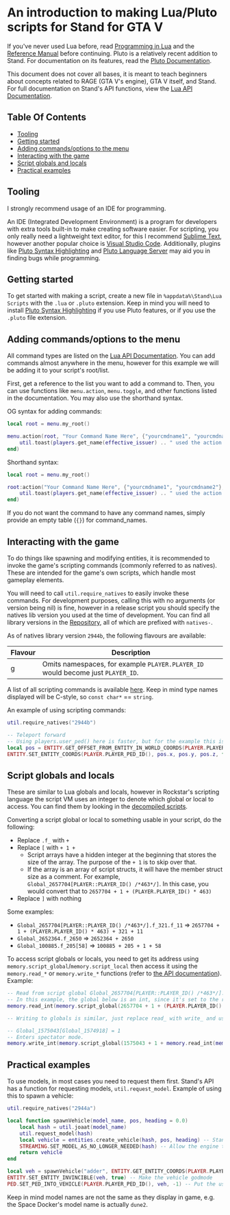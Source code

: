 # An introduction to making Lua/Pluto scripts for Stand for GTA V

If you've never used Lua before, read [Programming in Lua](https://www.lua.org/pil/contents.html) and the [Reference Manual](https://www.lua.org/manual/5.4/) before continuing.
Pluto is a relatively recent addition to Stand. For documentation on its features, read the [Pluto Documentation](https://pluto-lang.org/docs/Introduction).

This document does not cover all bases, it is meant to teach beginners about concepts related to RAGE (GTA V's engine), GTA V itself, and Stand. For full documentation on Stand's API functions, view the [Lua API Documentation](https://stand.gg/help/lua-api-documentation).

## Table Of Contents

* [Tooling](#tooling)
* [Getting started](#getting-started)
* [Adding commands/options to the menu](#adding-commandsoptions-to-the-menu)
* [Interacting with the game](#interacting-with-the-game)
* [Script globals and locals](#script-globals-and-locals)
* [Practical examples](#practical-examples)

## Tooling

I strongly recommend usage of an IDE for programming.

An IDE (Integrated Development Environment) is a program for developers with extra tools built-in to make creating software easier.
For scripting, you only really need a lightweight text editor, for this I recommend [Sublime Text](https://www.sublimetext.com/), however another popular choice is [Visual Studio Code](https://code.visualstudio.com/). Additionally, plugins like [Pluto Syntax Highlighting](https://github.com/PlutoLang/Syntax-Highlighting) and [Pluto Language Server](https://github.com/PlutoLang/pluto-language-server) may aid you in finding bugs while programming.

## Getting started

To get started with making a script, create a new file in `%appdata%\Stand\Lua Scripts` with the `.lua` or `.pluto` extension. Keep in mind you will need to install [Pluto Syntax Highlighting](https://github.com/PlutoLang/Syntax-Highlighting) if you use Pluto features, or if you use the `.pluto` file extension.

## Adding commands/options to the menu

All command types are listed on the [Lua API Documentation](https://stand.gg/help/lua-api-documentation#menu-functions).
You can add commands almost anywhere in the menu, however for this example we will be adding it to your script's root/list.

First, get a reference to the list you want to add a command to.
Then, you can use functions like `menu.action`, `menu.toggle`, and other functions listed in the documentation. You may also use the shorthand syntax.

OG syntax for adding commands:
```lua
local root = menu.my_root()

menu.action(root, "Your Command Name Here", {"yourcmdname1", "yourcmdname2"}, "Command Description", function(click_type, effective_issuer)
	util.toast(players.get_name(effective_issuer) .. " used the action!")
end)
```
Shorthand syntax:
```lua
local root = menu.my_root()

root:action("Your Command Name Here", {"yourcmdname1", "yourcmdname2"}, "Command Description", function(click_type, effective_issuer)
	util.toast(players.get_name(effective_issuer) .. " used the action!")
end)
```

If you do not want the command to have any command names, simply provide an empty table (`{}`) for command_names.

## Interacting with the game

To do things like spawning and modifying entities, it is recommended to invoke the game's scripting commands (commonly referred to as natives). These are intended for the game's own scripts, which handle most gameplay elements.

You will need to call `util.require_natives` to easily invoke these commands. For development purposes, calling this with no arguments (or version being nil) is fine, however in a release script you should specify the natives lib version you used at the time of development. You can find all library versions in the [Repository](https://stand.gg/focus#Stand%3ELua%20Scripts%3ERepository), all of which are prefixed with `natives-`.

As of natives library version `2944b`, the following flavours are available:

| Flavour | Description |
| ------- | ----------- |
|    g    | Omits namespaces, for example `PLAYER.PLAYER_ID` would become just `PLAYER_ID`.

A list of all scripting commands is available [here](https://nativedb.dotindustries.dev). Keep in mind type names displayed will be C-style, so `const char*` == `string`.

An example of using scripting commands:
```lua
util.require_natives("2944b")

-- Teleport forward
-- Using players.user_ped() here is faster, but for the example this is fine.
local pos = ENTITY.GET_OFFSET_FROM_ENTITY_IN_WORLD_COORDS(PLAYER.PLAYER_PED_ID(), 0.0, 5.0, 0.0)
ENTITY.SET_ENTITY_COORDS(PLAYER.PLAYER_PED_ID(), pos.x, pos.y, pos.z, false, false, false, false)
```

## Script globals and locals

These are similar to Lua globals and locals, however in Rockstar's scripting language the script VM uses an integer to denote which global or local to access. You can find them by looking in the [decompiled scripts](https://github.com/Primexz/GTAV-Decompiled-Scripts).

Converting a script global or local to something usable in your script, do the following:

* Replace `.f_` with ` + `
* Replace `[` with ` + 1 + `
	* Script arrays have a hidden integer at the beginning that stores the size of the array. The purpose of the `+ 1` is to skip over that.
	* If the array is an array of script structs, it will have the member struct size as a comment. For example, `Global_2657704[PLAYER::PLAYER_ID() /*463*/]`. In this case, you would convert that to `2657704 + 1 + (PLAYER.PLAYER_ID() * 463)`
* Replace `]` with nothing

Some examples:

* `Global_2657704[PLAYER::PLAYER_ID() /*463*/].f_321.f_11` => `2657704 + 1 + (PLAYER.PLAYER_ID() * 463) + 321 + 11`
* `Global_2652364.f_2650` => `2652364 + 2650`
* `Global_100885.f_205[58]` => `100885 + 205 + 1 + 58`

To access script globals or locals, you need to get its address using `memory.script_global`/`memory.script_local` then access it using the `memory.read_*` or `memory.write_*` functions (refer to [the API documentation](https://stand.gg/help/lua-api-documentation#memory-functions)). Example:
```lua
-- Read from script global Global_2657704[PLAYER::PLAYER_ID() /*463*/].f_245
-- In this example, the global below is an int, since it's set to the return value of GET_INTERIOR_FROM_ENTITY. You can replace PLAYER.PLAYER_ID with someone else's player ID to get their interior ID.
memory.read_int(memory.script_global(2657704 + 1 + (PLAYER.PLAYER_ID() * 463) + 245))

-- Writing to globals is similar, just replace read_ with write_ and use whatever value you want to write as the second argument:

-- Global_1575043[Global_1574918] = 1
-- Enters spectator mode.
memory.write_int(memory.script_global(1575043 + 1 + memory.read_int(memory.script_global(1574918))), 1)
```

## Practical examples

To use models, in most cases you need to request them first. Stand's API has a function for requesting models, `util.request_model`. Example of using this to spawn a vehicle:
```lua
util.require_natives("2944a")

local function spawnVehicle(model_name, pos, heading = 0.0)
	local hash = util.joaat(model_name)
	util.request_model(hash)
	local vehicle = entities.create_vehicle(hash, pos, heading) -- Stand expects a Vector3, so we don't need to do pos.x, pos.y, pos.z
	STREAMING.SET_MODEL_AS_NO_LONGER_NEEDED(hash) -- Allow the engine to remove the model from memory when it is no longer being used
	return vehicle
end

local veh = spawnVehicle("adder", ENTITY.GET_ENTITY_COORDS(PLAYER.PLAYER_PED_ID()))
ENTITY.SET_ENTITY_INVINCIBLE(veh, true) -- Make the vehicle godmode
PED.SET_PED_INTO_VEHICLE(PLAYER.PLAYER_PED_ID(), veh, -1) -- Put the user into the vehicle's driver seat (seat indices start at -1)
```

Keep in mind model names are not the same as they display in game, e.g. the Space Docker's model name is actually `dune2`.

